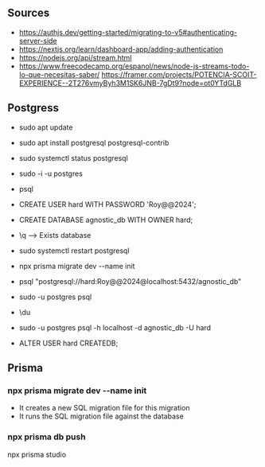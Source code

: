## Sources

- https://authjs.dev/getting-started/migrating-to-v5#authenticating-server-side
- https://nextjs.org/learn/dashboard-app/adding-authentication
- https://nodejs.org/api/stream.html
- https://www.freecodecamp.org/espanol/news/node-js-streams-todo-lo-que-necesitas-saber/
  https://framer.com/projects/POTENCIA-SCOIT-EXPERIENCE--2T276vmyByh3M1SK6JNB-7gDt9?node=ot0YTdGLB

## Postgress

- sudo apt update
- sudo apt install postgresql postgresql-contrib
- sudo systemctl status postgresql
- sudo -i -u postgres
- psql

- CREATE USER hard WITH PASSWORD 'Roy@@2024';
- CREATE DATABASE agnostic_db WITH OWNER hard;
- \q --> Exists database

- sudo systemctl restart postgresql

- npx prisma migrate dev --name init
- psql "postgresql://hard:Roy@@2024@localhost:5432/agnostic_db"
- sudo -u postgres psql
- \du
- sudo -u postgres psql -h localhost -d agnostic_db -U hard
- ALTER USER hard CREATEDB;

## Prisma

### npx prisma migrate dev --name init

- It creates a new SQL migration file for this migration
- It runs the SQL migration file against the database

### npx prisma db push

npx prisma studio
